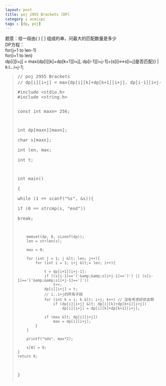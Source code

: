```yaml
---
layout: post
title: poj 2955 Brackets (DP)
category : acmicpc
tags : [dp, poj]
---
```


题意：给一段由( ) [ ] 组成的串，问最大的匹配数量是多少  
DP方程：  
for(j=1 to len-1)  
for(i=1 to len)  
dp[i][i+j] = max{dp[i][k]+dp[k+1][i+j], dp[i-1][i+j-1]+(s[i]&lt;-&gt;s[i+j]是否匹配)} | k:i...i+j-1;  
<blockquote>  
<pre>// poj 2955 Brackets  
// dp[i][i+j] = max{dp[i][k]+dp[k+1][i+j], dp[i-1][i+j-1]+(s[i]&lt;-&gt;s[i+j]是否匹配)} | k:i...i+j-1;</pre>  
<!--more-->  
<pre>#include &lt;stdio.h&gt;  
#include &lt;string.h&gt;  

const int maxn= 256;  

int dp[maxn][maxn];  
char s[maxn];  
int len, max;  
int t;  

int main()  
{  
    while (1 == scanf("%s", &amp;s)){  
        if (0 == strcmp(s, "end"))  
            break;  

        memset(dp, 0, sizeof(dp));  
        len = strlen(s);  

        max = 0;  

        for (int j = 1; j &lt; len; j++){  
            for (int i = 1; i+j &lt;= len; i++){    

                t = dp[i+1][i+j-1];  
                if ((s[i-1]=='('&amp;&amp;s[i+j-1]==')') || (s[i-1]=='['&amp;&amp;s[i+j-1]==']'))  
                    t++;  
                dp[i][i+j] = t;  
                // i..i+j的所有子段  
                for (int k = i; k &lt; i+j; k++) // 没有考虑好状态啊  
                    if (dp[i][i+j] &lt; dp[i][k]+dp[k+1][i+j])  
                        dp[i][i+j] = dp[i][k]+dp[k+1][i+j];  

                if (max &lt; dp[i][i+j])  
                    max = dp[i][i+j];  
            }  
        }  

        printf("%dn", max*2);  

        s[0] = 0;  
    }  
    return 0;  
}</pre>  
</blockquote>  
